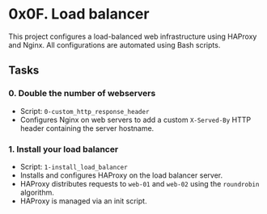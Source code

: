 # 0x0F. Load balancer

This project configures a load-balanced web infrastructure using HAProxy and Nginx. All configurations are automated using Bash scripts.

## Tasks

### 0. Double the number of webservers
- Script: `0-custom_http_response_header`
- Configures Nginx on web servers to add a custom `X-Served-By` HTTP header containing the server hostname.

### 1. Install your load balancer
- Script: `1-install_load_balancer`
- Installs and configures HAProxy on the load balancer server.
- HAProxy distributes requests to `web-01` and `web-02` using the `roundrobin` algorithm.
- HAProxy is managed via an init script.